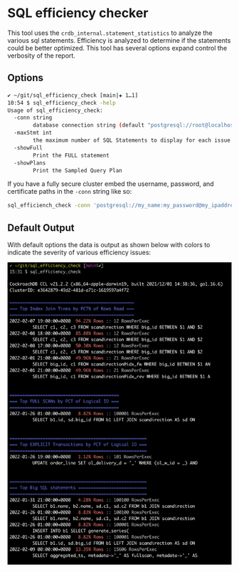 # SQL efficiency checker 

This tool uses the `crdb_internal.statement_statistics` to analyze the various sql statements. Efficiency is analyzed to determine if the statements could be better optimized.  This tool has several options expand control the verbosity of the report.


## Options

```bash
✔ ~/git/sql_efficiency_check [main|✚ 1…1]
10:54 $ sql_efficiency_check -help
Usage of sql_efficiency_check:
  -conn string
    	database connection string (default "postgresql://root@localhost:26257/defaultdb?sslmode=disable")
  -maxStmt int
    	the maximum number of SQL Statements to display for each issue (default 5)
  -showFull
    	Print the FULL statement
  -showPlans
    	Print the Sampled Query Plan
```

If you have a fully secure cluster embed the username, password, and certificate paths in the `-conn` string like so:

```bash
sql_efficiench_check -conn 'postgresql://my_name:my_password@my_ipaddress:26257/defaultdb?sslmode=verify-full&sslrootcert=$HOME/Library/CockroachCloud/certs/my_ca.crt'
```

## Default Output

With default options the data is output as shown below with colors to indicate the severity of various efficiency issues:

![](img/sql_efficiency_check_example.png)
